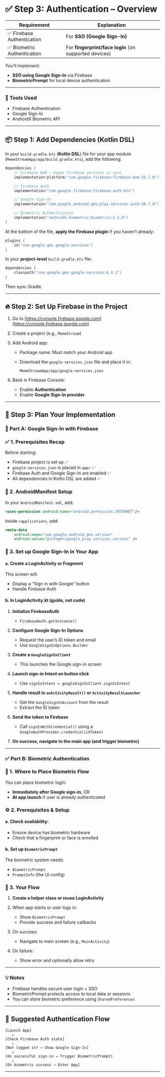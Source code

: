 # ✅ Step 3: Authentication – Overview

| Requirement                | Explanation                                           |
| -------------------------- | ----------------------------------------------------- |
| ✅ Firebase Authentication  | For **SSO (Google Sign-In)**                          |
| ✅ Biometric Authentication | For **fingerprint/face login** (on supported devices) |

You'll implement:

* **SSO using Google Sign-In** via Firebase
* **BiometricPrompt** for local device authentication

---

### 🧱 Tools Used

* Firebase Authentication
* Google Sign-In
* AndroidX Biometric API

---

## 📦 Step 1: Add Dependencies (Kotlin DSL)

In your `build.gradle.kts` (**Kotlin DSL**) file for your app module (`MemeStreamApp/app/build.gradle.kts`), add the following:

```kotlin
dependencies {
    // Firebase BoM – keeps Firebase versions in sync
    implementation(platform("com.google.firebase:firebase-bom:32.7.0"))

    // Firebase Auth
    implementation("com.google.firebase:firebase-auth-ktx")

    // Google Sign-In
    implementation("com.google.android.gms:play-services-auth:20.7.0")

    // Biometric Authentication
    implementation("androidx.biometric:biometric:1.1.0")
}
```

At the bottom of the file, **apply the Firebase plugin** if you haven’t already:

```kotlin
plugins {
    id("com.google.gms.google-services")
}
```

In your **project-level** `build.gradle.kts` file:

```kotlin
dependencies {
    classpath("com.google.gms:google-services:4.4.1")
}
```

Then sync Gradle.

---

## 🔥 Step 2: Set Up Firebase in the Project

1. Go to [https://console.firebase.google.com](https://console.firebase.google.com)
2. Create a project (e.g., `MemeStream`)
3. Add Android app:

   * Package name: Must match your Android app
   * Download the `google-services.json` file and place it in:

     ```
     MemeStreamApp/app/google-services.json
     ```
4. Back in Firebase Console:

   * Enable **Authentication**
   * Enable **Google Sign-In provider**

---

## 🧭 Step 3: Plan Your Implementation 

### 🔐 Part A: Google Sign-In with Firebase

### ✅ 1. Prerequisites Recap

Before starting:

* Firebase project is set up ✅
* `google-services.json` is placed in `app/` ✅
* Firebase Auth and Google Sign-In are enabled ✅
* All dependencies in Kotlin DSL are added ✅

### 🧩 2. AndroidManifest Setup

In your `AndroidManifest.xml`, add:

```xml
<uses-permission android:name="android.permission.INTERNET"/>
```

Inside `<application>`, add:

```xml
<meta-data
    android:name="com.google.android.gms.version"
    android:value="@integer/google_play_services_version" />
```

### 🔧 3. Set up Google Sign-In in Your App

#### a. **Create a LoginActivity or Fragment**

This screen will:

* Display a “Sign in with Google” button
* Handle Firebase Auth

#### b. **In LoginActivity.kt** (guide, not code)

1. **Initialize FirebaseAuth**

   * `FirebaseAuth.getInstance()`

2. **Configure Google Sign-In Options**

   * Request the user’s ID token and email
   * Use `GoogleSignInOptions.Builder`

3. **Create a `GoogleSignInClient`**

   * This launches the Google sign-in screen

4. **Launch sign-in Intent on button click**

   * Use `signInIntent = googleSignInClient.signInIntent`

5. **Handle result in `onActivityResult()` or `ActivityResultLauncher`**

   * Get the `GoogleSignInAccount` from the result
   * Extract the ID token

6. **Send the token to Firebase**

   * Call `signInWithCredential()` using a `GoogleAuthProvider.credential(idToken)`

7. **On success, navigate to the main app (and trigger biometric)**

---

### ✅ Part B: Biometric Authentication

### 🧩 1. Where to Place Biometric Flow

You can place biometric login:

* **Immediately after Google sign-in**, OR
* **At app launch** if user is already authenticated

### ⚙️ 2. Prerequisites & Setup

#### a. Check availability:

* Ensure device has biometric hardware
* Check that a fingerprint or face is enrolled

#### b. Set up `BiometricPrompt`

The biometric system needs:

* `BiometricPrompt`
* `PromptInfo` (the UI config)

### 🧠 3. Your Flow 

1. **Create a helper class or reuse LoginActivity**

2. When app starts or user logs in:

   * Show `BiometricPrompt`
   * Provide success and failure callbacks

3. On success:

   * Navigate to main screen (e.g., `MainActivity`)

4. On failure:

   * Show error and optionally allow retry

---

### 💡 Notes

* Firebase handles secure user login + SSO
* BiometricPrompt protects access to local data or sessions
* You can store biometric preference using `SharedPreferences`

---

## 🎯 Suggested Authentication Flow

```plaintext
[Launch App]
   ↓
[Check Firebase Auth state]
   ↓
[Not logged in? → Show Google Sign-In]
   ↓
[On successful sign-in → Trigger BiometricPrompt]
   ↓
[On biometric success → Enter App]
```

---
